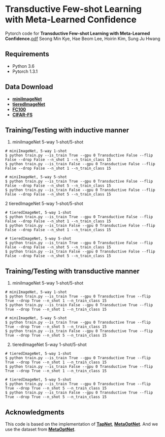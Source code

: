 # Transductive Few-shot Learning with Meta-Learned Confidence
Pytorch code for **Transductive Few-shot Learning with Meta-Learned Confidence.**[pdf](https://arxiv.org/abs/2002.12017)
Seong Min Kye, Hae Beom Lee, Hoirin Kim, Sung Ju Hwang

## Requirements
* Python 3.6
* Pytorch 1.3.1

## Data Download
* [**miniImageNet**](https://drive.google.com/file/d/1fJAK5WZTjerW7EWHHQAR9pRJVNg1T1Y7/view?usp=sharing) 
* [**tieredImageNet**](https://drive.google.com/open?id=1nVGCTd9ttULRXFezh4xILQ9lUkg0WZCG)
* [**FC100**](https://drive.google.com/file/d/1_ZsLyqI487NRDQhwvI7rg86FK3YAZvz1/view?usp=sharing)
* [**CIFAR-FS**](https://drive.google.com/file/d/1GjGMI0q3bgcpcB_CjI40fX54WgLPuTpS/view?usp=sharing)

## Training/Testing with inductive manner
1. miniImageNet 5-way 1-shot/5-shot
```
# miniImageNet, 5-way 1-shot
$ python train.py --is_train True --gpu 0 Transductive False --flip False --drop False --n_shot 1 --n_train_class 15
$ python train.py --is_train False --gpu 0 Transductive False --flip False --drop False --n_shot 1 --n_train_class 15

# miniImageNet, 5-way 5-shot
$ python train.py --is_train True --gpu 0 Transductive False --flip False --drop False --n_shot 5 --n_train_class 15
$ python train.py --is_train False --gpu 0 Transductive False --flip False --drop False --n_shot 5 --n_train_class 15
```
2 tieredImageNet 5-way 1-shot/5-shot
```
# tieredImageNet, 5-way 1-shot
$ python train.py --is_train True --gpu 0 Transductive False --flip False --drop False --n_shot 1 --n_train_class 15
$ python train.py --is_train False --gpu 0 Transductive False --flip False --drop False --n_shot 1 --n_train_class 15

# tieredImageNet, 5-way 5-shot
$ python train.py --is_train True --gpu 0 Transductive False --flip False --drop False --n_shot 5 --n_train_class 15
$ python train.py --is_train False --gpu 0 Transductive False --flip False --drop False --n_shot 5 --n_train_class 15
```
## Training/Testing with transductive manner
1. miniImageNet 5-way 1-shot/5-shot
```
# miniImageNet, 5-way 1-shot
$ python train.py --is_train True --gpu 0 Transductive True --flip True --drop True --n_shot 1 --n_train_class 15
$ python train.py --is_train False --gpu 0 Transductive True --flip True --drop True --n_shot 1 --n_train_class 15

# miniImageNet, 5-way 5-shot
$ python train.py --is_train True --gpu 0 Transductive True --flip True --drop True --n_shot 5 --n_train_class 15
$ python train.py --is_train False --gpu 0 Transductive True --flip True --drop True --n_shot 5 --n_train_class 15
```
2. tieredImageNet 5-way 1-shot/5-shot
```
# tieredImageNet, 5-way 1-shot
$ python train.py --is_train True --gpu 0 Transductive True --flip True --drop True --n_shot 1 --n_train_class 15
$ python train.py --is_train False --gpu 0 Transductive True --flip True --drop True --n_shot 1 --n_train_class 15

# tieredImageNet, 5-way 5-shot
$ python train.py --is_train True --gpu 0 Transductive True --flip True --drop True --n_shot 5 --n_train_class 15
$ python train.py --is_train False --gpu 0 Transductive True --flip True --drop True --n_shot 5 --n_train_class 15
```

## Acknowledgments

This code is based on the implementation of [**TapNet**](https://github.com/istarjun/TapNet), [**MetaOptNet**](https://github.com/kjunelee/MetaOptNet). And we use the dataset from [**MetaOptNet**](https://github.com/kjunelee/MetaOptNet).



